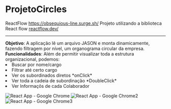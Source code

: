# ProjetoCircles
ReactFlow <a href="https://obsequious-line.surge.sh/">https://obsequious-line.surge.sh/</a>
Projeto utilizando a biblioteca React flow <a href="https://reactflow.dev/">reactflow.dev/</a>
<hr/>
<strong>Objetivo</strong>: A aplicação lê um arquivo JASON e monta dinamicamente, fazendo filtragem por nível, um organograma circular da empresa.
<strong>Funcionalidades</strong>: Além de permitir visualizar toda a estrutura organizacional, podemos:
<li>Buscar por nome/cargo</li>
<li>Filtrar até certo cargo</li>
<li>Ver os subordinados diretos *onClick*</li>
<li>Ver toda a cadeia de subordinação *DoubleClick*</li>
<li>Ver Informaçõs de cada Colaborador</li>




![React App - Google Chrome](https://user-images.githubusercontent.com/81257067/144618264-34da629e-3d94-45d2-9c01-dd3421932ec4.jpg)
![React App - Google Chrome2](https://user-images.githubusercontent.com/81257067/144618265-babfacdb-50b2-4de8-82bd-bc39af019a66.jpg)
![React App - Google Chrome3](https://user-images.githubusercontent.com/81257067/144618266-7fc97d7a-efcb-48ed-ac3a-000a559f3289.jpg)
